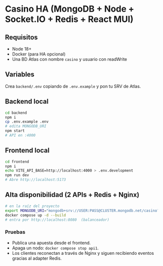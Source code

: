 # Casino HA (MongoDB + Node + Socket.IO + Redis + React MUI)

## Requisitos
- Node 18+
- Docker (para HA opcional)
- Una BD Atlas con nombre `casino` y usuario con readWrite

## Variables
Crea `backend/.env` copiando de `.env.example` y pon tu SRV de Atlas.

## Backend local
```bash
cd backend
npm i
cp .env.example .env
# edita MONGODB_URI
npm start
# API en :4000
```

## Frontend local
```bash
cd frontend
npm i
echo VITE_API_BASE=http://localhost:4000 > .env.development
npm run dev
# Abre http://localhost:5173
```

## Alta disponibilidad (2 APIs + Redis + Nginx)
```bash
# en la raíz del proyecto
export MONGODB_URI="mongodb+srv://USER:PASS@CLUSTER.mongodb.net/casino?retryWrites=true&w=majority"
docker compose up -d --build
# entra por http://localhost:8080  (balanceador)
```

### Pruebas
- Publica una apuesta desde el frontend.
- Apaga un nodo: `docker compose stop api1`.
- Los clientes reconectan a través de Nginx y siguen recibiendo eventos gracias al adapter Redis.
